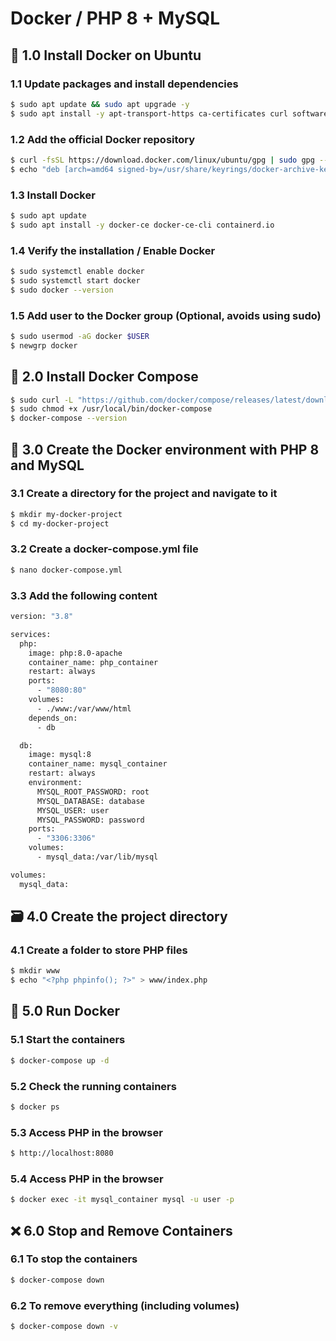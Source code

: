 # Docker / PHP 8 + MySQL

## :penguin: 1.0 Install Docker on Ubuntu

### 1.1 Update packages and install dependencies

```sh
$ sudo apt update && sudo apt upgrade -y
$ sudo apt install -y apt-transport-https ca-certificates curl software-properties-common
```

### 1.2 Add the official Docker repository

```sh
$ curl -fsSL https://download.docker.com/linux/ubuntu/gpg | sudo gpg --dearmor -o /usr/share/keyrings/docker-archive-keyring.gpg
$ echo "deb [arch=amd64 signed-by=/usr/share/keyrings/docker-archive-keyring.gpg] https://download.docker.com/linux/ubuntu $(lsb_release -cs) stable" | sudo tee /etc/apt/sources.list.d/docker.list > /dev/null
```

### 1.3 Install Docker

```sh
$ sudo apt update
$ sudo apt install -y docker-ce docker-ce-cli containerd.io
```

### 1.4 Verify the installation / Enable Docker

```sh
$ sudo systemctl enable docker
$ sudo systemctl start docker
$ sudo docker --version
```

### 1.5 Add user to the Docker group (Optional, avoids using sudo)

```sh
$ sudo usermod -aG docker $USER
$ newgrp docker
```

## :whale2: 2.0 Install Docker Compose

```sh
$ sudo curl -L "https://github.com/docker/compose/releases/latest/download/docker-compose-$(uname -s)-$(uname -m)" -o /usr/local/bin/docker-compose
$ sudo chmod +x /usr/local/bin/docker-compose
$ docker-compose --version
```

## :whale2: 3.0 Create the Docker environment with PHP 8 and MySQL

### 3.1 Create a directory for the project and navigate to it

```sh
$ mkdir my-docker-project
$ cd my-docker-project
```

### 3.2 Create a docker-compose.yml file

```sh
$ nano docker-compose.yml
```

### 3.3 Add the following content

```sh
version: "3.8"

services:
  php:
    image: php:8.0-apache
    container_name: php_container
    restart: always
    ports:
      - "8080:80"
    volumes:
      - ./www:/var/www/html
    depends_on:
      - db

  db:
    image: mysql:8
    container_name: mysql_container
    restart: always
    environment:
      MYSQL_ROOT_PASSWORD: root
      MYSQL_DATABASE: database
      MYSQL_USER: user
      MYSQL_PASSWORD: password
    ports:
      - "3306:3306"
    volumes:
      - mysql_data:/var/lib/mysql

volumes:
  mysql_data:
```

## :card_file_box: 4.0 Create the project directory

### 4.1 Create a folder to store PHP files

```sh
$ mkdir www
$ echo "<?php phpinfo(); ?>" > www/index.php
```

## :whale2: 5.0 Run Docker

### 5.1 Start the containers

```sh
$ docker-compose up -d
```

### 5.2 Check the running containers

```sh
$ docker ps
```

### 5.3 Access PHP in the browser

```sh
$ http://localhost:8080
```

### 5.4 Access PHP in the browser

```sh
$ docker exec -it mysql_container mysql -u user -p
```

## :x: 6.0 Stop and Remove Containers

### 6.1 To stop the containers

```sh
$ docker-compose down
```

### 6.2 To remove everything (including volumes)

```sh
$ docker-compose down -v
```
